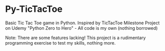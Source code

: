 # Py-TicTacToe

Basic Tic Tac Toe game in Python. Inspired by TicTacToe Milestone Project on Udemy "Python Zero to Hero" - All code is my own (nothing borrowed)

Note: There are some features lacking! This project is a rudimentary programming exercise to test my skills, nothing more.
